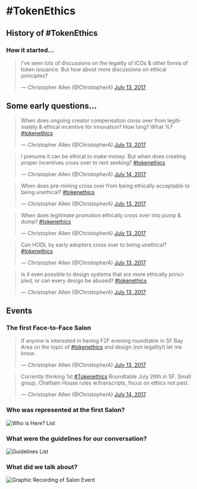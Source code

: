 # #TokenEthics

## History of #TokenEthics

### How it started…

<blockquote class="twitter-tweet" data-lang="en" hide_thread="true" data-conversation="none"><p lang="en" dir="ltr">I&#39;ve seen lots of discussions on the legality of ICOs &amp; other forms of token issuance. But how about more discussions on ethical principles?</p>&mdash; Christopher Allen (@ChristopherA) <a href="https://twitter.com/ChristopherA/status/885606036379287552">July 13, 2017</a></blockquote>
<script async src="//platform.twitter.com/widgets.js" charset="utf-8"></script>

## Some early questions…

<blockquote class="twitter-tweet" data-lang="en" hide_thread="true" data-conversation="none"><p lang="en" dir="ltr">When does ongoing creator compensation cross over from legitimately &amp; ethical incentive for innovation? How long? What %? <a href="https://twitter.com/hashtag/tokenethics?src=hash">#tokenethics</a></p>&mdash; Christopher Allen (@ChristopherA) <a href="https://twitter.com/ChristopherA/status/885634913189322752">July 13, 2017</a></blockquote>
<script async src="//platform.twitter.com/widgets.js" charset="utf-8"></script>

<blockquote class="twitter-tweet" data-lang="en" hide_thread="true" data-conversation="none"><p lang="en" dir="ltr">I presume it can be ethical to make money. But when does creating proper incentives cross over to rent seeking? <a href="https://twitter.com/hashtag/tokenethics?src=hash">#tokenethics</a></p>&mdash; Christopher Allen (@ChristopherA) <a href="https://twitter.com/ChristopherA/status/885895118053457921">July 14, 2017</a></blockquote>
<script async src="//platform.twitter.com/widgets.js" charset="utf-8"></script>

<blockquote class="twitter-tweet" data-lang="en" hide_thread="true" data-conversation="none"><p lang="en" dir="ltr">When does pre-mining cross over from being ethically acceptable to being  unethical? <a href="https://twitter.com/hashtag/tokenethics?src=hash">#tokenethics</a></p>&mdash; Christopher Allen (@ChristopherA) <a href="https://twitter.com/ChristopherA/status/885635183403163648">July 13, 2017</a></blockquote>
<script async src="//platform.twitter.com/widgets.js" charset="utf-8"></script>

<blockquote class="twitter-tweet" data-lang="en" hide_thread="true" data-conversation="none"><p lang="en" dir="ltr">When does legitimate promotion ethically cross over into pump &amp; dump? <a href="https://twitter.com/hashtag/tokenethics?src=hash">#tokenethics</a></p>&mdash; Christopher Allen (@ChristopherA) <a href="https://twitter.com/ChristopherA/status/885634090182991872">July 13, 2017</a></blockquote>
<script async src="//platform.twitter.com/widgets.js" charset="utf-8"></script>

<blockquote class="twitter-tweet" data-lang="en" hide_thread="true" data-conversation="none"><p lang="en" dir="ltr">Can HODL by early adopters cross over to being unethical? <a href="https://twitter.com/hashtag/tokenethics?src=hash">#tokenethics</a></p>&mdash; Christopher Allen (@ChristopherA) <a href="https://twitter.com/ChristopherA/status/885634378767794176">July 13, 2017</a></blockquote>
<script async src="//platform.twitter.com/widgets.js" charset="utf-8"></script>

<blockquote class="twitter-tweet" data-lang="en" hide_thread="true" data-conversation="none"><p lang="en" dir="ltr">Is it even possible to design systems that are more ethically principled, or can every design be abused? <a href="https://twitter.com/hashtag/tokenethics?src=hash">#tokenethics</a></p>&mdash; Christopher Allen (@ChristopherA) <a href="https://twitter.com/ChristopherA/status/885637200460693506">July 13, 2017</a></blockquote>
<script async src="//platform.twitter.com/widgets.js" charset="utf-8"></script>

## Events

### The first Face-to-Face Salon

<blockquote class="twitter-tweet" data-lang="en" hide_thread="true" data-conversation="none"><p lang="en" dir="ltr">If anyone is interested in having F2F evening roundtable in SF Bay Area on the topic of <a href="https://twitter.com/hashtag/tokenethics?src=hash">#tokenethics</a> and design (not legality!) let me know.</p>&mdash; Christopher Allen (@ChristopherA) <a href="https://twitter.com/ChristopherA/status/885646222844846080">July 13, 2017</a></blockquote>
<script async src="//platform.twitter.com/widgets.js" charset="utf-8"></script>

<blockquote class="twitter-tweet" data-lang="en" hide_thread="true" data-conversation="none"><p lang="en" dir="ltr">Currently thinking 1st <a href="https://twitter.com/hashtag/Tokenethics?src=hash">#Tokenethics</a> Roundtable July 26th in SF. Small group, Chatham House rules w/transcripts, focus on ethics not past.</p>&mdash; Christopher Allen (@ChristopherA) <a href="https://twitter.com/ChristopherA/status/885900718485381120">July 14, 2017</a></blockquote>
<script async src="//platform.twitter.com/widgets.js" charset="utf-8"></script>

### Who was represented at the first Salon?

![Who is Here? List](../images/tokenethics_who_is_here.jpg)

### What were the guidelines for our conversation?

![Guidelines List](../images/tokenethics_guidelines.jpg)

### What did we talk about?

![Graphic Recording of Salon Event](../images/tokenethics_graphic_recording.jpg)
